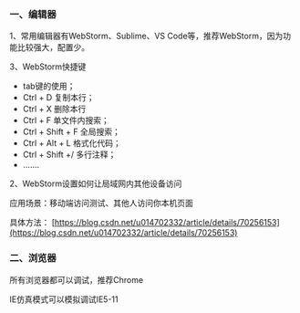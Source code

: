 ### 一、编辑器

1、常用编辑器有WebStorm、Sublime、VS Code等，推荐WebStorm，因为功能比较强大，配置少。

3、WebStorm快捷键

* tab键的使用；
* Ctrl + D  复制本行；
* Ctrl + X  删除本行
* Ctrl + F  单文件内搜索；
* Ctrl + Shift + F  全局搜索；
* Ctrl + Alt + L  格式化代码；
* Ctrl + Shift +/  多行注释；
* .......

2、WebStorm设置如何让局域网内其他设备访问

应用场景：移动端访问测试、其他人访问你本机页面

具体方法： [https://blog.csdn.net/u014702332/article/details/70256153](https://blog.csdn.net/u014702332/article/details/70256153)



### 二、浏览器

所有浏览器都可以调试，推荐Chrome

IE仿真模式可以模拟调试IE5-11

